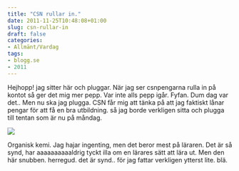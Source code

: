 ```yaml
---
title: "CSN rullar in."
date: 2011-11-25T10:48:08+01:00
slug: csn-rullar-in
draft: false
categories:
- Allmänt/Vardag
tags:
- blogg.se
- 2011
---
```

Hejhopp! jag sitter här och pluggar. När jag ser csnpengarna rulla in på kontot så ger det mig mer pepp. Var inte alls pepp igår. Fyfan. Dum dag var det.. Men nu ska jag plugga. CSN får mig att tänka på att jag faktiskt lånar pengar för att få en bra utbildning. så jag borde verkligen sitta och plugga till tentan som är nu på måndag.  
  
![](/assets/images/blogg.se/urea-3d-balls_176421243.png)  
  
Organisk kemi. Jag hajar ingenting, men det beror mest på läraren. Det är så synd, har aaaaaaaaaaldrig tyckt illa om en lärares sätt att lära ut. Men den här snubben. herregud. det är synd.. för jag fattar verkligen ytterst lite. blä.